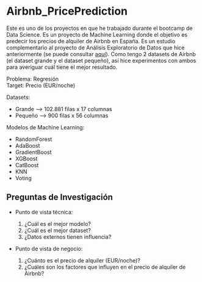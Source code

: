 # Airbnb_PricePrediction

Este es uno de los proyectos en que he trabajado durante el bootcamp de Data Science. Es un proyecto de Machine Learning donde el objetivo es predecir los precios de alquiler de Airbnb en España. Es un estudio complementario al proyecto de Análisis Exploratorio de Datos que hice anteriormente (se puede consultar [aquí](https://github.com/secady/Analisis_Airbnb-vs-Inmobiliaria)). Como tengo 2 datasets de Airbnb (el dataset grande y el dataset pequeño), así hice experimentos con ambos para averiguar cuál tiene el mejor resultado.

Problema: Regresión
<br>Target: Precio (EUR/noche)

Datasets:
- Grande --> 102.881 filas x 17 columnas
- Pequeño --> 900 filas x 56 columnas

Modelos de Machine Learning:
- RandomForest
- AdaBoost
- GradientBoost
- XGBoost
- CatBoost
- KNN
- Voting

## Preguntas de Investigación
- Punto de vista técnica: 
  1. ¿Cuál es el mejor modelo?
  2. ¿Cuál es el mejor dataset?
  3. ¿Datos externos tienen influencia?

- Punto de vista de negocio:
  1. ¿Cuánto es el precio de alquiler (EUR/noche)?
  2. ¿Cuáles son los factores que influyen en el precio de alquiler de Airbnb?

